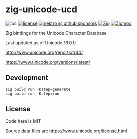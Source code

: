 # zig-unicode-ucd

![loc](https://sloc.xyz/github/nektro/zig-unicode-ucd)
[![license](https://img.shields.io/github/license/nektro/zig-unicode-ucd.svg)](https://github.com/nektro/zig-unicode-ucd/blob/master/LICENSE)
[![nektro @ github sponsors](https://img.shields.io/badge/sponsors-nektro-purple?logo=github)](https://github.com/sponsors/nektro)
[![Zig](https://img.shields.io/badge/Zig-0.14-f7a41d)](https://ziglang.org/)
[![Zigmod](https://img.shields.io/badge/Zigmod-latest-f7a41d)](https://github.com/nektro/zigmod)

Zig bindings for the Unicode Character Database

Last updated as of Unicode 16.0.0

http://www.unicode.org/reports/tr44/

https://www.unicode.org/versions/latest/

## Development

```
zig build run -Dstep=generate
zig build run -Dstep=run
```

## License

Code here is MIT

Source data files are https://www.unicode.org/license.html
